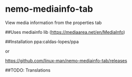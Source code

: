 # nemo-mediainfo-tab
View media information from the properties tab

##Uses mediainfo lib (https://mediaarea.net/en/MediaInfo)

##Installation
ppa:caldas-lopes/ppa

or

https://github.com/linux-man/nemo-mediainfo-tab/releases

##TODO: Translations
